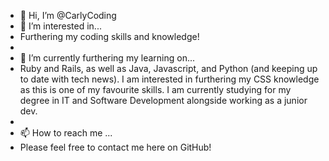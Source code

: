 - 👋 Hi, I’m @CarlyCoding
- 👀 I’m interested in... 
- Furthering my coding skills and knowledge!
- 
- 🌱 I’m currently furthering my learning on... 
- Ruby and Rails, as well as Java, Javascript, and Python (and keeping up to date with tech news). I am interested in furthering my CSS knowledge as this is one of my favourite skills. I am currently studying for my degree in IT and Software Development alongside working as a junior dev. 
- 
- 📫 How to reach me ...
- Please feel free to contact me here on GitHub! 

